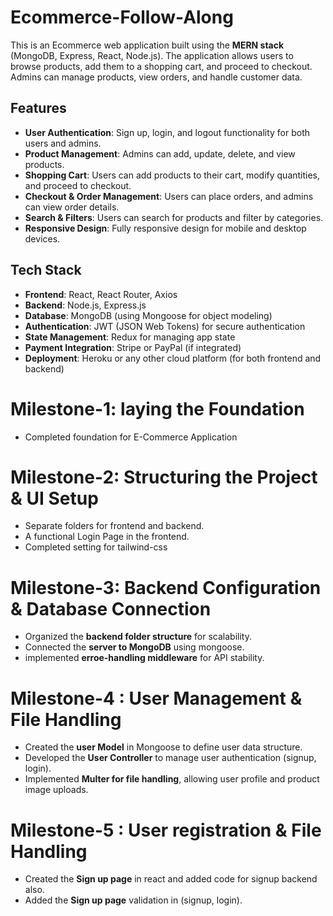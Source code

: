 # Ecommerce-Follow-Along

This is an Ecommerce web application built using the **MERN stack** (MongoDB, Express, React, Node.js). The application allows users to browse products, add them to a shopping cart, and proceed to checkout. Admins can manage products, view orders, and handle customer data.

## Features

- **User Authentication**: Sign up, login, and logout functionality for both users and admins.
- **Product Management**: Admins can add, update, delete, and view products.
- **Shopping Cart**: Users can add products to their cart, modify quantities, and proceed to checkout.
- **Checkout & Order Management**: Users can place orders, and admins can view order details.
- **Search & Filters**: Users can search for products and filter by categories.
- **Responsive Design**: Fully responsive design for mobile and desktop devices.

## Tech Stack

- **Frontend**: React, React Router, Axios
- **Backend**: Node.js, Express.js
- **Database**: MongoDB (using Mongoose for object modeling)
- **Authentication**: JWT (JSON Web Tokens) for secure authentication
- **State Management**: Redux for managing app state
- **Payment Integration**: Stripe or PayPal (if integrated)
- **Deployment**: Heroku or any other cloud platform (for both frontend and backend)


# Milestone-1: **laying the Foundation**

* Completed foundation for E-Commerce Application

# Milestone-2: **Structuring the Project & UI Setup**

* Separate folders for frontend and backend.
* A functional Login Page in the frontend.
* Completed setting for tailwind-css

# Milestone-3: **Backend Configuration & Database Connection**

* Organized the **backend folder structure** for scalability.
* Connected the **server to MongoDB** using mongoose.
* implemented **erroe-handling middleware** for API stability.

# Milestone-4 : **User Management & File Handling**

* Created the **user Model** in Mongoose to define user data structure.
* Developed the **User Controller** to manage user authentication (signup, login).
* Implemented **Multer for file handling**, allowing user profile and product image uploads.

# Milestone-5 : **User registration & File Handling**
* Created the **Sign up page** in react and added code for signup backend also.
* Added the **Sign up page** validation in (signup, login).